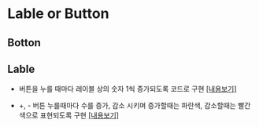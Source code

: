 
# Lable or Button 


## Botton 



## Lable




- 버튼을 누를 때마다 레이블 상의 숫자 1씩 증가되도록 코드로 구현 [[내용보기]](https://github.com/Qussk/Swift-5/blob/master/playground/Code/testViewController.swift)


- +, - 버튼 누를때마다 수를 증가, 감소 시키며 증가할때는 파란색, 감소할때는 빨간색으로 표현되도록 구현 [[내용보기]](https://github.com/Qussk/Swift-5/blob/master/playground/Code/repoViewController.swift)



